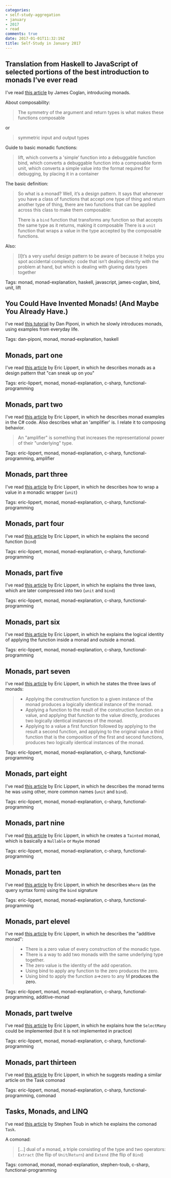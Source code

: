 ```yaml
---
categories:
- self-study-aggregation
- january 
- 2017
- read
comments: true
date: 2017-01-01T11:32:19Z
title: Self-Study in January 2017 
---
```

## Translation from Haskell to JavaScript of selected portions of the best introduction to monads I’ve ever read

I've read [this article][js-monads-tutorial] by James Coglan, introducing monads.

About composability:

> The symmetry of the argument and return types is what makes these functions composable

or

> symmetric input and output types

Guide to basic monadic functions:

> lift, which converts a 'simple’ function into a debuggable function
> bind, which converts a debuggable function into a composable form
> unit, which converts a simple value into the format required for debugging, by placing it in a container

The basic definition:

> So what is a monad? Well, it’s a design pattern. It says that whenever you have a class of functions that accept one type of thing and return another type of thing, there are two functions that can be applied across this class to make them composable:
> 
> There is a `bind` function that transforms any function so that accepts the same type as it returns, making it composable
> There is a `unit` function that wraps a value in the type accepted by the composable functions.

Also:

> [I]t’s a very useful design pattern to be aware of because it helps you spot accidental complexity: code that isn’t dealing directly with the problem at hand, but which is dealing with glueing data types together

Tags: monad, monad-explanation, haskell, javascript, james-coglan, bind, unit, lift

[js-monads-tutorial]: https://blog.jcoglan.com/2011/03/05/translation-from-haskell-to-javascript-of-selected-portions-of-the-best-introduction-to-monads-ive-ever-read/


## You Could Have Invented Monads! (And Maybe You Already Have.)

I've read [this tutorial][haskell-monad-tutorial] by Dan Piponi, in which he slowly introduces monads, using examples from everyday life.

Tags: dan-piponi, monad, monad-explanation, haskell

[haskell-monad-tutorial]: http://blog.sigfpe.com/2006/08/you-could-have-invented-monads-and.html


## Monads, part one

I've read [this article][monad-1-lippert] by Eric Lippert, in which he describes monads as a design pattern that "can sneak up on you"

Tags: eric-lippert, monad, monad-explanation, c-sharp, functional-programming

[monad-1-lippert]: https://ericlippert.com/2013/02/21/monads-part-one/

## Monads, part two

I've read [this article][monad-2-lippert] by Eric Lippert, in which he describes monad examples in the C# code. Also describes what an 'amplifier' is. I relate it to composing behavior.

> An "amplifier" is something that increases the representational power of their "underlying" type.

Tags: eric-lippert, monad, monad-explanation, c-sharp, functional-programming, amplifier

[monad-2-lippert]: https://ericlippert.com/2013/02/25/monads-part-two/ 

## Monads, part three

I've read [this article][monad-3-lippert] by Eric Lippert, in which he describes how to wrap a value in a monadic wrapper (`unit`) 

Tags: eric-lippert, monad, monad-explanation, c-sharp, functional-programming

[monad-3-lippert]: https://ericlippert.com/2013/02/28/monads-part-three/ 

## Monads, part four

I've read [this article][monad-4-lippert] by Eric Lippert, in which he explains the second function (`bind`) 

Tags: eric-lippert, monad, monad-explanation, c-sharp, functional-programming

[monad-4-lippert]: https://ericlippert.com/2013/03/04/monads-part-four/ 

## Monads, part five

I've read [this article][monad-5-lippert] by Eric Lippert, in which he explains the three laws, which are later compressed into two (`unit` and `bind`)

Tags: eric-lippert, monad, monad-explanation, c-sharp, functional-programming

[monad-5-lippert]: https://ericlippert.com/2013/03/07/monads-part-five/

## Monads, part six

I've read [this article][monad-6-lippert] by Eric Lippert, in which he explains the logical identity of applying the function inside a monad and outside a monad.

Tags: eric-lippert, monad, monad-explanation, c-sharp, functional-programming

[monad-6-lippert]: https://ericlippert.com/2013/03/11/monads-part-six/

## Monads, part seven

I've read [this article][monad-7-lippert] by Eric Lippert, in which he states the three laws of monads:

> * Applying the construction function to a given instance of the monad produces a logically identical instance of the monad.
> * Applying a function to the result of the construction function on a value, and applying that function to the value directly, produces two logically identical instances of the monad.
> * Applying to a value a first function followed by applying to the result a second function, and applying to the original value a third function that is the composition of the first and second functions, produces two logically identical instances of the monad.

Tags: eric-lippert, monad, monad-explanation, c-sharp, functional-programming

[monad-7-lippert]: https://ericlippert.com/2013/03/14/monads-part-seven/

## Monads, part eight

I've read [this article][monad-8-lippert] by Eric Lippert, in which he describes the monad terms he was using other, more common names (`unit` and `bind`).

Tags: eric-lippert, monad, monad-explanation, c-sharp, functional-programming

[monad-8-lippert]: https://ericlippert.com/2013/03/18/monads-part-eight/ 

## Monads, part nine

I've read [this article][monad-9-lippert] by Eric Lippert, in which he creates a `Tainted` monad, which is basically a `Nullable` or `Maybe` monad

Tags: eric-lippert, monad, monad-explanation, c-sharp, functional-programming

[monad-9-lippert]: https://ericlippert.com/2013/03/21/monads-part-nine/

## Monads, part ten

I've read [this article][monad-10-lippert] by Eric Lippert, in which he describes `Where` (as the query syntax form) using the `bind` signature

Tags: eric-lippert, monad, monad-explanation, c-sharp, functional-programming

[monad-10-lippert]: https://ericlippert.com/2013/03/25/monads-part-ten/

## Monads, part elevel

I've read [this article][monad-11-lippert] by Eric Lippert, in which he describes the "additive monad":

> * There is a zero value of every construction of the monadic type.
> * There is a way to add two monads with the same underlying type together.
> * The zero value is the identity of the add operation.
> * Using bind to apply any function to the zero produces the zero.
> * Using bind to apply the function a=\>zero to any M<A> produces the zero.

Tags: eric-lippert, monad, monad-explanation, c-sharp, functional-programming, additive-monad

[monad-11-lippert]: https://ericlippert.com/2013/03/28/monads-part-eleven/

## Monads, part twelve

I've read [this article][monad-12-lippert] by Eric Lippert, in which he explains how the `SelectMany` could be implemented (but it is not implemented in practice)

Tags: eric-lippert, monad, monad-explanation, c-sharp, functional-programming

[monad-12-lippert]: https://ericlippert.com/2013/04/02/monads-part-twelve/

## Monads, part thirteen

I've read [this article][monad-13-lippert] by Eric Lippert, in which he suggests reading a similar article on the Task comonad

Tags: eric-lippert, monad, monad-explanation, c-sharp, functional-programming, comonad

[monad-13-lippert]: https://ericlippert.com/2013/04/03/monads-part-thirteen/

## Tasks, Monads, and LINQ

I've read [this article][task-comonad] by Stephen Toub in which he explains the comonad `Task`.

A comonad:

>  [...] dual of a monad, a triple consisting of the type and two operators: `Extract` (the flip of `Unit`/`Return`) and `Extend` (the flip of `Bind`)

Tags: comonad, monad, monad-explanation, stephen-toub, c-sharp, functional-programming

[task-comonad]: https://blogs.msdn.microsoft.com/pfxteam/2013/04/03/tasks-monads-and-linq/

